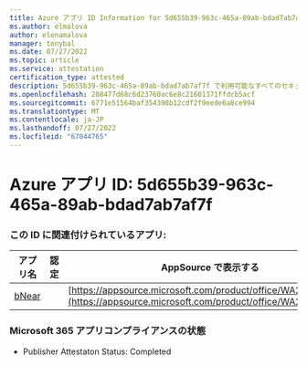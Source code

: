 ```yaml
---
title: Azure アプリ ID Information for 5d655b39-963c-465a-89ab-bdad7ab7af7f
ms.author: elmalova
author: elenamalova
manager: tonybal
ms.date: 07/27/2022
ms.topic: article
ms.service: attestation
certification_type: attested
description: 5d655b39-963c-465a-89ab-bdad7ab7af7f で利用可能なすべてのセキュリティとコンプライアンス情報。
ms.openlocfilehash: 208477d68c6d23760ac6e8c21601371ffdcb5acf
ms.sourcegitcommit: 6771e51564baf354398b12cdf2f9eede6a8ce994
ms.translationtype: MT
ms.contentlocale: ja-JP
ms.lasthandoff: 07/27/2022
ms.locfileid: "67044765"
---
```

# <a name="azure-app-id-5d655b39-963c-465a-89ab-bdad7ab7af7f"></a>Azure アプリ ID: 5d655b39-963c-465a-89ab-bdad7ab7af7f


### <a name="apps-associated-with-this-id"></a>この ID に関連付けられているアプリ:
| **アプリ名** | **認定** | **AppSource で表示する** |
|--------------|---------------|-----------------------|
| [bNear](../forward/WA200004271.md) |  | [https://appsource.microsoft.com/product/office/WA200004271](https://appsource.microsoft.com/product/office/WA200004271) |

### <a name="microsoft-365-app-compliance-status"></a>Microsoft 365 アプリコンプライアンスの状態
- Publisher Attestaton Status: Completed
